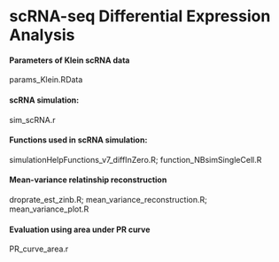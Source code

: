 # scRNA-seq Differential Expression Analysis

#### Parameters of Klein scRNA data
params_Klein.RData

#### scRNA simulation:
sim_scRNA.r

#### Functions used in scRNA simulation:
simulationHelpFunctions_v7_diffInZero.R;
function_NBsimSingleCell.R

#### Mean-variance relatinship reconstruction
droprate_est_zinb.R; 
mean_variance_reconstruction.R;
mean_variance_plot.R

#### Evaluation using area under PR curve 
PR_curve_area.r
